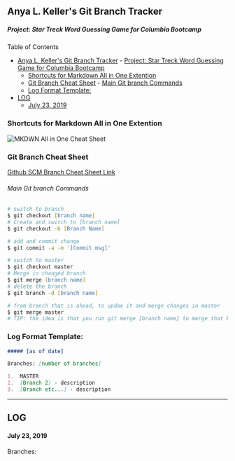 ## Anya L. Keller's Git Branch Tracker

##### Project: Star Treck Word Guessing Game for Columbia Bootcamp

Table of Contents

- [Anya L. Keller's Git Branch Tracker](#anya-l-kellers-git-branch-tracker)
      - [Project: Star Treck Word Guessing Game for Columbia Bootcamp](#project-star-treck-word-guessing-game-for-columbia-bootcamp)
  - [Shortcuts for Markdown All in One Extention](#shortcuts-for-markdown-all-in-one-extention)
  - [Git Branch Cheat Sheet](#git-branch-cheat-sheet)
        - [Main Git branch Commands](#main-git-branch-commands)
  - [Log Format Template:](#log-format-template)
- [LOG](#log)
    - [July 23, 2019](#july-23-2019)

### Shortcuts for Markdown All in One Extention

![MKDWN All in One Cheat Sheet](assets/images/mymarkdownshort.png)

### Git Branch Cheat Sheet

[Github SCM Branch Cheat Sheet Link](https://git-scm.com/book/en/v2/Git-Branching-Basic-Branching-and-Merging)

###### Main Git branch Commands

```zsh
# switch to branch
$ git checkout [branch name]
# Create and switch to [branch name]
$ git checkout -b [Branch Name]
```

```zsh
# add and commit change
$ git commit -a -m '[Commit msg]'
```

```zsh
# switch to master
$ git checkout master
# Merge in changed branch
$ git merge [branch name]
# delete the branch
$ git branch -d [branch name]
```

```zsh
# from branch that is ahead, to updae it and merge changes in master
$ git merge master
# TIP: the idea is that you run git merge [branch name] to merge that branch into the one you are currently in
```

### Log Format Template:

```markdown
##### [as of date]

Branches: [number of branches]

1.  MASTER
2.  [Branch 2] - description
3.  [Branch etc...] - description
```

---

## LOG

#### July 23, 2019

Branches:
